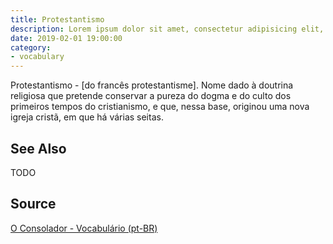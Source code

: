 ```yaml
---
title: Protestantismo
description: Lorem ipsum dolor sit amet, consectetur adipisicing elit, sed do eiusmod tempor incididunt ut labore et dolore magna aliqua.  TODO
date: 2019-02-01 19:00:00
category:
- vocabulary
---
```


Protestantismo - [do francês protestantisme]. Nome dado à doutrina religiosa que pretende conservar a pureza do dogma e do culto dos primeiros tempos do cristianismo, e que, nessa base, originou uma nova igreja cristã, em que há várias seitas. 

## See Also
TODO

## Source
[O Consolador - Vocabulário (pt-BR)](http://www.oconsolador.com.br/linkfixo/vocabulario/principal.html)
